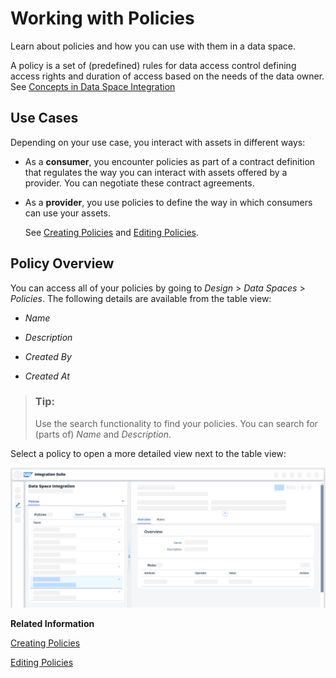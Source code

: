 <!-- loioc930aed9fed54a9eb46822a2036807fe -->

# Working with Policies

Learn about policies and how you can use with them in a data space.



A policy is a set of \(predefined\) rules for data access control defining access rights and duration of access based on the needs of the data owner. See [Concepts in Data Space Integration](../concepts-in-data-space-integration-fcf96b2.md)



<a name="loioc930aed9fed54a9eb46822a2036807fe__section_vy5_1qt_jyb"/>

## Use Cases

Depending on your use case, you interact with assets in different ways:

-   As a **consumer**, you encounter policies as part of a contract definition that regulates the way you can interact with assets offered by a provider. You can negotiate these contract agreements.

-   As a **provider**, you use policies to define the way in which consumers can use your assets.

    See [Creating Policies](creating-policies-91458cf.md) and [Editing Policies](editing-policies-5ea31f2.md).




<a name="loioc930aed9fed54a9eb46822a2036807fe__section_ftc_2sm_jyb"/>

## Policy Overview

You can access all of your policies by going to *Design* \> *Data Spaces* \> *Policies*. The following details are available from the table view:

-   *Name*

-   *Description*

-   *Created By*

-   *Created At*


> ### Tip:  
> Use the search functionality to find your policies. You can search for \(parts of\) *Name* and *Description*.

Select a policy to open a more detailed view next to the table view:

![The screenshot shows an example of a detailed view of a policy.](images/DSI_Policy_Overview_09b0cfa.png)

**Related Information**  


[Creating Policies](creating-policies-91458cf.md "Create a policy in Data Space Integration.")

[Editing Policies](editing-policies-5ea31f2.md "Edit a policy in Data Space Integration.")


